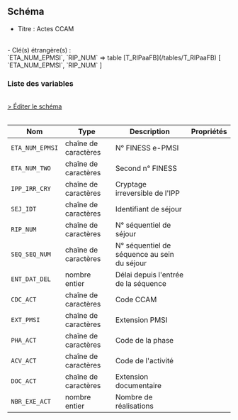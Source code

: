 ## Schéma

- Titre : Actes CCAM
<br />
- Clé(s) étrangère(s) : <br />
`ETA_NUM_EPMSI`, `RIP_NUM` => table [T_RIPaaFB](/tables/T_RIPaaFB) [ `ETA_NUM_EPMSI`, `RIP_NUM` ]<br />

### Liste des variables
<br />
<div>
    <a href="https://gitlab.com/healthdatahub/schema-snds/edit/master/schemas/PMSI%20RIP/T_RIPaaCCAM.json"  
    arget="_blank" rel="noopener noreferrer">> Éditer le schéma</a>
    <OutboundLink />
</div>
<br />

Nom|Type|Description|Propriétés
-|-|-|-
`ETA_NUM_EPMSI`|chaîne de caractères|N° FINESS e-PMSI||
`ETA_NUM_TWO`|chaîne de caractères|Second n° FINESS||
`IPP_IRR_CRY`|chaîne de caractères|Cryptage irreversible de l&#x27;IPP||
`SEJ_IDT`|chaîne de caractères|Identifiant de séjour||
`RIP_NUM`|chaîne de caractères|N° séquentiel de séjour||
`SEQ_SEQ_NUM`|chaîne de caractères|N° séquentiel de séquence au sein du séjour||
`ENT_DAT_DEL`|nombre entier|Délai depuis l&#x27;entrée de la séquence||
`CDC_ACT`|chaîne de caractères|Code CCAM||
`EXT_PMSI`|chaîne de caractères|Extension PMSI||
`PHA_ACT`|chaîne de caractères|Code de la phase||
`ACV_ACT`|chaîne de caractères|Code de l&#x27;activité||
`DOC_ACT`|chaîne de caractères|Extension documentaire||
`NBR_EXE_ACT`|nombre entier|Nombre de réalisations||

